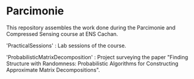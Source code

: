 # Parcimonie


This repository assembles the work done during the Parcimonie and Compressed Sensing course at ENS Cachan.

'PracticalSessions' : Lab sessions of the course.

'ProbabilisticMatrixDecomposition' : Project surveying the paper "Finding Structure with Randomness: Probabilistic Algorithms for Constructing Approximate Matrix Decompositions".
